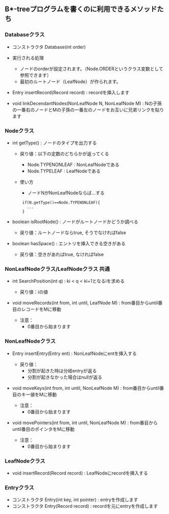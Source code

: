## B*-treeプログラムを書くのに利用できるメソッドたち

### Databaseクラス
 * コンストラクタ Database(int order)
  * 実行される処理
    * ノードのorderが設定されます。（Node.ORDERというクラス変数として参照できます）
    * 最初のルートノード（LeafNode）が作られます。
 
 * Entry insertRecord(Record record) : recordを挿入します
 
 * void linkDecendantNodes(NonLeafNode N, NonLeafNode M) : Nの子孫の一番右のノードとMの子孫の一番左のノードをお互いに兄弟リンクを貼ります

### Nodeクラス
 * int getType() : ノードのタイプを出力する
   * 戻り値：以下の定数のどちらかが返ってくる
     * Node.TYPENONLEAF : NonLeafNodeである
     * Node.TYPELEAF : LeafNodeである
   * 使い方
     * ノードNがNonLeafNodeならば…する

      ```
       if(N.getType()==Node.TYPENONLEAF){
         ...
       }
      ``` 
 * boolean isRootNode() : ノードがルートノードかどうか調べる
   * 戻り値：ルートノードならtrue, そうでなければfalse
   
 * boolean hasSpace() : エントリを挿入できる空きがある
   * 戻り値：空きがあればtrue, なければfalse

### NonLeafNodeクラス/LeafNodeクラス 共通
 * int SearchPosition(int q) : ki < q < ki+1となるiを求める
   * 戻り値：iの値

 * void moveRecords(int from, int until, LeafNode M) : from番目からuntil番目のレコードをMに移動
   * 注意：
     * 0番目から始まります

### NonLeafNodeクラス
 * Entry insertEntry(Entry ent) : NonLeafNodeにentを挿入する
   * 戻り値：
      * 分割が起きた時は分岐entryが返る
      * 分割が起きなかった場合はnullが返る

 * void moveKeys(int from, int until, NonLeafNode M) : from番目からuntil番目のキー値をMに移動
   * 注意：
      * 0番目から始まります

 * void movePointers(int from, int until, NonLeafNode M) : from番目からuntil番目のポインタをMに移動
   * 注意：
      * 0番目から始まります

### LeafNodeクラス
 * void insertRecord(Record record) : LeafNodeにrecordを挿入する

### Entryクラス
 * コンストラクタ Entry(int key, int pointer) : entryを作成します
 * コンストラクタ Entry(Record record) : recordを元にentryを作成します
